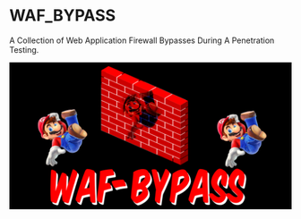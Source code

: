 # WAF_BYPASS
A Collection of Web Application Firewall Bypasses During A Penetration Testing. 




![](https://github.com/fixitgearware/WAF_BYPASS/blob/main/WAF-BYPASS-FIXITGEARWARE.png)
